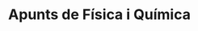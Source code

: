 ---
title: "Apunts de Física i Química"  # Add a page title.
summary: "Apunts de Física i Química."  # Add a page description.
type: "widget_page"  # Page type is a Widget Page
url: "recursos-fisica-quimica/apunts"
---